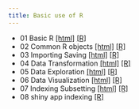 ```yaml
---
title: Basic use of R
---
```


 * 01 Basic R [[html]](/demo/basic-use-of-r/01_Basic_R.html)  [[R]](/demo/basic-use-of-r/01_Basic_R.R)
* 02 Common R objects [[html]](/demo/basic-use-of-r/02_Common_R_objects.html)  [[R]](/demo/basic-use-of-r/02_Common_R_objects.R)
* 03 Importing Saving [[html]](/demo/basic-use-of-r/03_Importing_Saving.html)  [[R]](/demo/basic-use-of-r/03_Importing_Saving.R)
* 04 Data Transformation [[html]](/demo/basic-use-of-r/04_Data_Transformation.html)  [[R]](/demo/basic-use-of-r/04_Data_Transformation.R)
* 05 Data Exploration [[html]](/demo/basic-use-of-r/05_Data_Exploration.html)  [[R]](/demo/basic-use-of-r/05_Data_Exploration.R)
* 06 Data Visualization [[html]](/demo/basic-use-of-r/06_Data_Visualization.html)  [[R]](/demo/basic-use-of-r/06_Data_Visualization.R)
* 07 Indexing Subsetting [[html]](/demo/basic-use-of-r/07_Indexing_Subsetting.html)  [[R]](/demo/basic-use-of-r/07_Indexing_Subsetting.R)
* 08 shiny app indexing [[R]](/demo/basic-use-of-r/08_shiny_app_indexing.R)